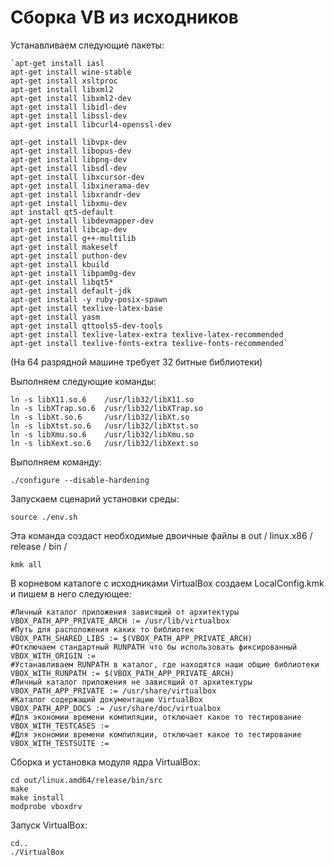 ﻿# Сборка VB из исходников

Устанавливаем следующие пакеты:

    `apt-get install iasl
	apt-get install wine-stable
	apt-get install xsltproc
	apt-get install libxml2
	apt-get install libxml2-dev
	apt-get install libidl-dev
    apt-get install libssl-dev
    apt-get install libcurl4-openssl-dev

	apt-get install libvpx-dev
	apt-get install libopus-dev
	apt-get install libpng-dev
	apt-get install libsdl-dev
	apt-get install libxcursor-dev
	apt-get install libxinerama-dev
	apt-get install libxrandr-dev
	apt-get install libxmu-dev
	apt install qt5-default
	apt-get install libdevmapper-dev
	apt-get install libcap-dev
	apt-get install g++-multilib
	apt-get install makeself
	apt-get install puthon-dev
	apt-get install kbuild
	apt-get install libpam0g-dev
	apt-get install libqt5*
	apt-get install default-jdk
	apt-get install -y ruby-posix-spawn
	apt-get install texlive-latex-base
	apt-get install yasm
	apt-get install qttools5-dev-tools
	apt-get install texlive-latex-extra texlive-latex-recommended
	apt-get install texlive-fonts-extra texlive-fonts-recommended`

(На 64 разрядной машине требует 32 битные библиотеки)

Выполняем следующие команды:

	ln -s libX11.so.6    /usr/lib32/libX11.so 
	ln -s libXTrap.so.6  /usr/lib32/libXTrap.so 
	ln -s libXt.so.6     /usr/lib32/libXt.so 
	ln -s libXtst.so.6   /usr/lib32/libXtst.so
	ln -s libXmu.so.6    /usr/lib32/libXmu.so
	ln -s libXext.so.6   /usr/lib32/libXext.so

Выполняем команду:

	./configure --disable-hardening 

Запускаем сценарий установки среды:

	source ./env.sh

Эта команда создаст необходимые двоичные файлы в out / linux.x86 / release / bin /

	kmk all

В корневом каталоге с исходниками VirtualBox создаем LocalConfig.kmk и пишем в него следующее:

    #Личный каталог приложения зависящий от архитектуры
    VBOX_PATH_APP_PRIVATE_ARCH := /usr/lib/virtualbox
    #Путь для расположения каких то библиотек
    VBOX_PATH_SHARED_LIBS := $(VBOX_PATH_APP_PRIVATE_ARCH)
    #Отключаем стандартный RUNPATH что бы использовать фиксированный
    VBOX_WITH_ORIGIN :=
    #Устанавливаем RUNPATH в каталог, где находятся наши общие библиотеки
    VBOX_WITH_RUNPATH := $(VBOX_PATH_APP_PRIVATE_ARCH)
    #Личный каталог приложения не зависящий от архитектуры
    VBOX_PATH_APP_PRIVATE := /usr/share/virtualbox
    #Каталог содержащий документацию VirtualBox
    VBOX_PATH_APP_DOCS := /usr/share/doc/virtualbox
    #Для экономии времени компиляции, отключает какое то тестирование
    VBOX_WITH_TESTCASES :=
    #Для экономии времени компиляции, отключает какое то тестирование
    VBOX_WITH_TESTSUITE :=

Сборка и установка модуля ядра VirtualBox:

	cd out/linux.amd64/release/bin/src
	make
	make install
	modprobe vboxdrv

Запуск VirtualBox:
	
	cd..
	./VirtualBox
